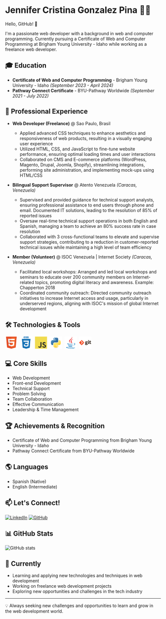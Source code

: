  # Jennifer Cristina Gonzalez Pina 👩‍💻

Hello, GitHub! 👋

I'm a passionate web developer with a background in web and computer programming. Currently pursuing a Certificate of Web and Computer Programming at Brigham Young University - Idaho while working as a freelance web developer.

## 🎓 Education
- **Certificate of Web and Computer Programming** - Brigham Young University - Idaho *(September 2023 - April 2024)*
- **Pathway Connect Certificate** - BYU-Pathway Worldwide *(September 2021 - July 2022)*

## 💼 Professional Experience

- **Web Developer (Freelance)** @ Sao Paulo, Brasil
  - Applied advanced CSS techniques to enhance aesthetics and responsiveness of web products, resulting in a visually engaging user experience
  - Utilized HTML, CSS, and JavaScript to fine-tune website performance, ensuring optimal loading times and user interactions
  - Collaborated on CMS and E-commerce platforms (WordPress, Magento, Drupal, Joomla, Shopify), streamlining integrations, performing site administration, and implementing mock-ups using HTML/CSS

- **Bilingual Support Supervisor** @ Atento Venezuela *(Caracas, Venezuela)*
  - Supervised and provided guidance for technical support analysts, ensuring professional assistance to end users through phone and email. Documented IT solutions, leading to the resolution of 85% of reported issues
  - Oversaw real-time technical support operations in both English and Spanish, managing a team to achieve an 80% success rate in case resolution
  - Collaborated with 3 cross-functional teams to elevate and supervise support strategies, contributing to a reduction in customer-reported technical issues while maintaining a high level of team efficiency

- **Member (Volunteer)** @ ISOC Venezuela | Internet Society *(Caracas, Venezuela)*
  - Facilitated local workshops: Arranged and led local workshops and seminars to educate over 200 community members on Internet-related topics, promoting digital literacy and awareness. Example: Chapperton 2018
  - Coordinated community outreach: Directed community outreach initiatives to increase Internet access and usage, particularly in underserved regions, aligning with ISOC's mission of global Internet development

## 🛠 Technologies & Tools

<div>
    <img src="https://github.com/devicons/devicon/blob/master/icons/html5/html5-original.svg" title="HTML5" alt="HTML" width="40" height="40"/>&nbsp;
    <img src="https://github.com/devicons/devicon/blob/master/icons/css3/css3-plain-wordmark.svg" title="CSS3" alt="CSS" width="40" height="40"/>&nbsp;
    <img src="https://github.com/devicons/devicon/blob/master/icons/javascript/javascript-original.svg" title="JavaScript" alt="JavaScript" width="40" height="40"/>&nbsp;
    <img src="https://github.com/devicons/devicon/blob/master/icons/python/python-original.svg" title="Python" alt="Python" width="40" height="40"/>&nbsp;
    <img src="https://github.com/devicons/devicon/blob/master/icons/java/java-original.svg" title="Java" alt="Java" width="40" height="40"/>&nbsp;
    <img src="https://github.com/devicons/devicon/blob/master/icons/git/git-original-wordmark.svg" title="Git" alt="Git" width="40" height="40"/>
</div>

## 💻 Core Skills
- Web Development
- Front-end Development
- Technical Support
- Problem Solving
- Team Collaboration
- Effective Communication
- Leadership & Time Management

## 🏆 Achievements & Recognition
- Certificate of Web and Computer Programming from Brigham Young University - Idaho
- Pathway Connect Certificate from BYU-Pathway Worldwide

## 🌎 Languages
- Spanish (Native)
- English (Intermediate)

## 📫 Let's Connect!

[![LinkedIn](https://img.shields.io/badge/LinkedIn-blue?style=for-the-badge&logo=linkedin&logoColor=white)](https://linkedin.com/in/jennifer-gonzalez-pina)
[![GitHub](https://img.shields.io/badge/GitHub-black?style=for-the-badge&logo=github&logoColor=white)](https://github.com/jennifer-gonzalez-pina)

## 📊 GitHub Stats

![GitHub stats](https://github-readme-stats.vercel.app/api?username=jennifer-gonzalez-pina&show_icons=true&theme=radical)

## 🌱 Currently
- Learning and applying new technologies and techniques in web development
- Working on freelance web development projects
- Exploring new opportunities and challenges in the tech industry

---
💡 Always seeking new challenges and opportunities to learn and grow in the web development world.
